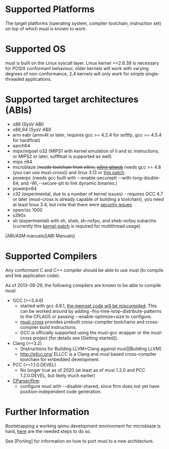# Supported Platforms

The target platforms (operating system, compiler toolchain, instruction set) on
top of which musl is known to work.

# Supported OS

musl is built on the Linux syscall layer. Linux kernel >=2.6.39 is necessary for
POSIX conformant behaviour, older kernels will work with varying degrees of
non-conformance, 2.4 kernels will only work for simple single-threaded
applications.

# Supported target architectures (ABIs)

- x86 (SysV ABI)
- x86_64 (SysV ABI)
- arm eabi (armv4t or later, requires gcc >= 4.2.4 for softfp, gcc >= 4.5.4 for
  hardfloat)
- aarch64
- mips/mipsel o32 (MIPS1 with kernel emulation of ll and sc instructions, or
  MIPS2 or later, softfloat is supported as well)
- mips n64
- microblaze (~~needs toolchain from xilinx, [xilinx gitweb]~~ needs gcc >= 4.8
  (you can use musl-cross)) and linux 3.13 or [this patch].
- powerpc (needs gcc built with --enable-secureplt --with-long-double-64, and
  -Wl,--secure-plt to link dynamic binaries.)
- powerpc64
- x32 (experimental, due to a number of kernel issues) - requires GCC 4.7 or
  later (musl-cross is already capable of building a toolchain), you need at
  least linux 3.4, but note that there were [security issues].
- openrisc 1000
- s390x
- sh (experimental) with sh, sheb, sh-nofpu, and sheb-nofpu subarchs (currently
  this [kernel-patch] is required for multithread usage)

[ABI/ASM manuals][ABI Manuals]

[xilinx gitweb]: http://git.xilinx.com/?p=microblaze-gnu.git
[this patch]: https://git.kernel.org/cgit/linux/kernel/git/torvalds/linux.git/commit/?id=99399545d62533b4ae742190b5c6b11f7a5826d9
[security issues]: http://seclists.org/oss-sec/2014/q1/187
[kernel-patch]: https://git.kernel.org/cgit/linux/kernel/git/next/linux-next.git/commit/arch/sh?id=a37922c1a80663dfb814f3837dc1f2a451707e5f

# Supported Compilers

Any conformant C and C++ compiler should be able to use musl (to compile and
link application code).

As of 2013-09-29, the following compilers are known to be able to compile musl:

- GCC (>=3.4.6)
    - started with gcc 4.8.1, [the memset code will be miscompiled][miscompile].
      This can be worked around by adding -fno-tree-loop-distribute-patterns to
      the CFLAGS or passing --enable-optimize=size to configure.
    - [musl-cross] provides prebuilt cross-compiler toolchains and
      cross-compiler build instructions.
    - GCC is officially supported using the musl-gcc wrapper or the musl-cross
      project (for details see [Getting started]).
- Clang (>=3.2)
    - [Instructions for Building LLVM+Clang against musl][Building LLVM]
    - <http://ellcc.org/> ELLCC is a Clang and musl based cross-compiler
      toolchain for embedded development.
- PCC (>=1.1.0.DEVEL)
    - No longer true as of 2020 (at least as of musl 1.2.0 and PCC 1.2.0.DEVEL,
      but likely much earlier)
- [CParser/firm]
    - configure musl with --disable-shared, since firm does not yet have
      position-independent code generation.

[miscompile]: http://openwall.com/lists/musl/2013/08/01/1
[musl-cross]: http://bitbucket.org/GregorR/musl-cross

[CParser/firm]: http://pp.ipd.kit.edu/firm/

# Further Information

Bootstrapping a working qemu development environment for microblaze is hard,
[here][microblaze-qemu] are the needed steps to do so.

See [Porting] for information on how to port musl to a new architecture.

[microblaze-qemu]: http://blog.waldemar-brodkorb.de/index.php?/archives/10-qemu-microblaze-system-emulation-tipps.html
